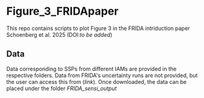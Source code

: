 # Figure_3_FRIDApaper
This repo contains scripts to plot Figure 3 in the FRIDA intriduction paper Schoenberg et al. 2025 (DOI:_to be added_)

## Data
Data corresponding to SSPs from different IAMs are provided in the respective folders. Data from FRIDA's uncertainty runs are not provided, but the user can access this from (_link_). Once downloaded, the data can be placed under the folder _FRIDA_sensi_output_
